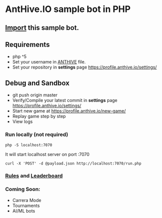 # AntHive.IO sample bot in PHP

## [Import](https://github.com/new/import) this sample bot.

## Requirements
- php ^5
- Set your username in [ANTHIVE](ANTHIVE) file.
- Set your repository in **settings** page https://profile.anthive.io/settings/

## Debug and Sandbox
- git push origin master
- Verify/Compile your latest commit in **settings** page https://profile.anthive.io/settings/
- Start new game at https://profile.anthive.io/new-game/
- Replay game step by step
- View logs

### Run locally (not required)
```
php -S localhost:7070
```
It will start localhost server on port :7070

```
curl -X 'POST' -d @payload.json http://localhost:7070/run.php
```

### [Rules](https://anthive.io/rules/) and [Leaderboard](https://anthive.io/leaderboard/)

### Coming Soon:
- Carrera Mode
- Tournaments
- AI/ML bots
